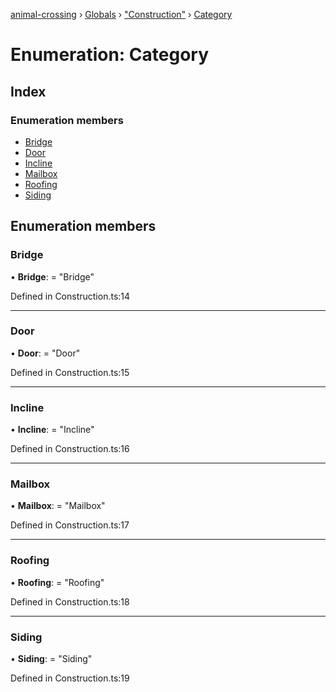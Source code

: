 [animal-crossing](../README.md) › [Globals](../globals.md) › ["Construction"](../modules/_construction_.md) › [Category](_construction_.category.md)

# Enumeration: Category

## Index

### Enumeration members

* [Bridge](_construction_.category.md#bridge)
* [Door](_construction_.category.md#door)
* [Incline](_construction_.category.md#incline)
* [Mailbox](_construction_.category.md#mailbox)
* [Roofing](_construction_.category.md#roofing)
* [Siding](_construction_.category.md#siding)

## Enumeration members

###  Bridge

• **Bridge**: = "Bridge"

Defined in Construction.ts:14

___

###  Door

• **Door**: = "Door"

Defined in Construction.ts:15

___

###  Incline

• **Incline**: = "Incline"

Defined in Construction.ts:16

___

###  Mailbox

• **Mailbox**: = "Mailbox"

Defined in Construction.ts:17

___

###  Roofing

• **Roofing**: = "Roofing"

Defined in Construction.ts:18

___

###  Siding

• **Siding**: = "Siding"

Defined in Construction.ts:19
